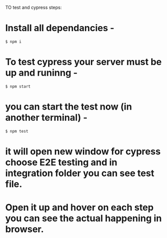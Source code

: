 TO test and cypress
steps:

# Install all dependancies - 
```
$ npm i
```
# To test cypress your server must be up and runinng - 
```
$ npm start
```
# you can start the test now (in another terminal) -
```
$ npm test
```
# it will open new window for cypress choose E2E testing and in integration folder you can see test file.
# Open it up and hover on each step you can see the actual happening in browser.
